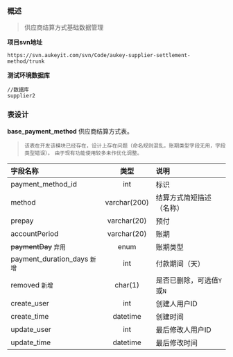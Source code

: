 ### 概述

> 供应商结算方式基础数据管理

**项目svn地址**
```text
https://svn.aukeyit.com/svn/Code/aukey-supplier-settlement-method/trunk
```

**测试环境数据库**
```text
//数据库
supplier2
```

### 表设计

**base_payment_method** 供应商结算方式表。

> `该表在开发该模块已经存在，设计上存在问题（命名规则混乱，账期类型字段无用，字段类型错误）。`
> `由于现有功能使用较多未作优化调整。`

| 字段名称                      |     类型      | 说明                     |
|:-----------------------------|:-------------:|:-------------------------|
| payment_method_id            |      int      | 标识                     |
| method                       | varchar(200)  | 结算方式简短描述（名称）    |
| prepay                       |  varchar(20)  | 预付                     |
| accountPeriod                |  varchar(20)  | 账期                     |
| ~~paymentDay~~ `弃用`        |     enum      | 账期类型                  |
| payment_duration_days `新增` |      int      | 付款期间（天）            |
| removed `新增`               |    char(1)    | 是否已删除，可选值`Y`或`N` |
| create_user                  |      int      | 创建人用户ID              |
| create_time                  |   datetime    | 创建时间                  |
| update_user                  |      int      | 最后修改人用户ID          |
| update_time                  |   datetime    | 最后修改时间              |
